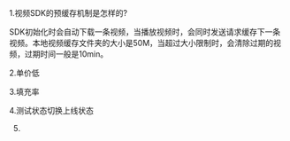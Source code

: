 1.视频SDK的预缓存机制是怎样的?

SDK初始化时会自动下载一条视频，当播放视频时，会同时发送请求缓存下一条视频。本地视频缓存文件夹的大小是50M，当超过大小限制时，会清除过期的视频，过期时间一般是10min。

2.单价低

3.填充率

4.测试状态切换上线状态

5.

